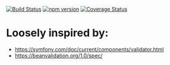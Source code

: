 [![Build Status](https://travis-ci.org/stopsopa/validator.svg?branch=v0.0.25)](https://travis-ci.org/stopsopa/validator)
[![npm version](https://badge.fury.io/js/%40stopsopa%2Fvalidator.svg)](https://badge.fury.io/js/%40stopsopa%2Fvalidator)
[![Coverage Status](https://coveralls.io/repos/github/stopsopa/validator/badge.svg?branch=v0.0.25)](https://coveralls.io/github/stopsopa/validator?branch=v0.0.25)

# Loosely inspired by:
- https://symfony.com/doc/current/components/validator.html
- https://beanvalidation.org/1.0/spec/


